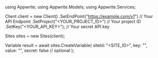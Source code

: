 using Appwrite;
using Appwrite.Models;
using Appwrite.Services;

Client client = new Client()
    .SetEndPoint("https://example.com/v1") // Your API Endpoint
    .SetProject("<YOUR_PROJECT_ID>") // Your project ID
    .SetKey("<YOUR_API_KEY>"); // Your secret API key

Sites sites = new Sites(client);

Variable result = await sites.CreateVariable(
    siteId: "<SITE_ID>",
    key: "<KEY>",
    value: "<VALUE>",
    secret: false // optional
);